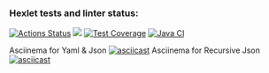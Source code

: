 ### Hexlet tests and linter status:
[![Actions Status](https://github.com/ru3aah/java-project-71/workflows/hexlet-check/badge.svg)](https://github.com/ru3aah/java-project-71/actions)
<a href="https://codeclimate.com/github/ru3aah/java-project-71/maintainability"><img src="https://api.codeclimate.com/v1/badges/d141c384796ad6597f68/maintainability" /></a>
[![Test Coverage](https://api.codeclimate.com/v1/badges/d141c384796ad6597f68/test_coverage)](https://codeclimate.com/github/ru3aah/java-project-71/test_coverage)
[![Java CI](https://github.com/ru3aah/java-project-71/actions/workflows/myWorkflow.yml/badge.svg)](https://github.com/ru3aah/java-project-71/actions/workflows/myWorkflow.yml)


Asciinema for Yaml & Json 
[![asciicast](https://asciinema.org/a/7da0mvvrSbacShSvw5k4GibQc.svg)](https://asciinema.org/a/7da0mvvrSbacShSvw5k4GibQc)
Asciinema for Recursive Json
[![asciicast](https://asciinema.org/a/uxxtJ6sbRAcXqPpAtJP6mkwPp.svg)](https://asciinema.org/a/uxxtJ6sbRAcXqPpAtJP6mkwPp)
